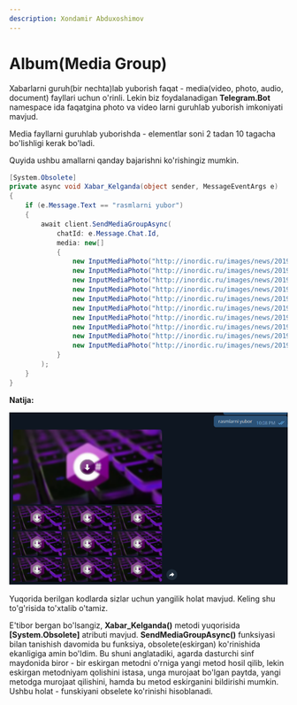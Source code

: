 ```yaml
---
description: Xondamir Abduxoshimov
---
```


# Album\(Media Group\)

Xabarlarni guruh\(bir nechta\)lab yuborish faqat - media\(video, photo, audio, document\) fayllari uchun o'rinli. Lekin biz foydalanadigan **Telegram.Bot** namespace ida faqatgina photo va video larni guruhlab yuborish imkoniyati mavjud.

Media fayllarni guruhlab yuborishda - elementlar soni 2 tadan 10 tagacha bo'lishligi kerak bo'ladi.

Quyida ushbu amallarni qanday bajarishni ko'rishingiz mumkin.

```csharp
[System.Obsolete]
private async void Xabar_Kelganda(object sender, MessageEventArgs e)
{
    if (e.Message.Text == "rasmlarni yubor")
    {
        await client.SendMediaGroupAsync(
            chatId: e.Message.Chat.Id, 
            media: new[]
            {
                new InputMediaPhoto("http://inordic.ru/images/news/2019/cs.jpg"),
                new InputMediaPhoto("http://inordic.ru/images/news/2019/cs.jpg"),
                new InputMediaPhoto("http://inordic.ru/images/news/2019/cs.jpg"),
                new InputMediaPhoto("http://inordic.ru/images/news/2019/cs.jpg"),
                new InputMediaPhoto("http://inordic.ru/images/news/2019/cs.jpg"),
                new InputMediaPhoto("http://inordic.ru/images/news/2019/cs.jpg"),
                new InputMediaPhoto("http://inordic.ru/images/news/2019/cs.jpg"),
                new InputMediaPhoto("http://inordic.ru/images/news/2019/cs.jpg"),
                new InputMediaPhoto("http://inordic.ru/images/news/2019/cs.jpg"),
                new InputMediaPhoto("http://inordic.ru/images/news/2019/cs.jpg")
            }
        );
    }
}
```

**Natija:**

![](../../../.gitbook/assets/image%20%2837%29.png)

Yuqorida berilgan kodlarda sizlar uchun yangilik holat mavjud. Keling shu to'g'risida to'xtalib o'tamiz.

E'tibor bergan bo'lsangiz, **Xabar\_Kelganda\(\)** metodi yuqorisida **\[System.Obsolete\]** atributi mavjud. **SendMediaGroupAsync\(\)** funksiyasi bilan tanishish davomida bu funksiya, obsolete\(eskirgan\) ko'rinishida ekanligiga amin bo'ldim. Bu shuni anglatadiki, agarda dasturchi sinf maydonida biror - bir eskirgan metodni o'rniga yangi metod hosil qilib, lekin eskirgan metodniyam qolishini istasa, unga murojaat bo'lgan paytda, yangi metodga murojaat qilishini, hamda bu metod eskirganini bildirishi mumkin. Ushbu holat - funskiyani obselete ko'rinishi hisoblanadi.

